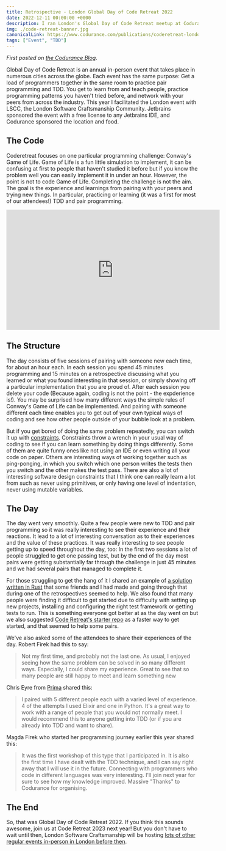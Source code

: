 ```yaml
---
title: Retrospective - London Global Day of Code Retreat 2022
date: 2022-12-11 00:00:00 +0000
description: I ran London's Global Day of Code Retreat meetup at Codurance. Find out more about Global Day of Code Retreat and how the event went
img: ./code-retreat-banner.jpg
canonicalLink: https://www.codurance.com/publications/coderetreat-london-2022
tags: ["Event", "TDD"]
---
```


_First posted on [the Codurance Blog](https://www.codurance.com/publications/coderetreat-london-2022)._

Global Day of Code Retreat is an annual in-person event that takes place in numerous cities across the globe. Each event has the same purpose: Get a load of programmers together in the same room to practice pair programming and TDD. You get to learn from and teach people, practice programming patterns you haven't tried before, and network with your peers from across the industry. This year I facilitated the London event with LSCC, the London Software Craftsmanship Community. Jetbrains sponsored the event with a free license to any Jetbrains IDE, and Codurance sponsored the location and food.

## The Code

Coderetreat focuses on one particular programming challenge: Conway's Game of Life. Game of Life is a fun little simulation to implement, it can be confusing at first to people that haven't studied it before but if you know the problem well you can easily implement it in under an hour. However, the point is not to code Game of Life. Completing the challenge is not the aim. The goal is the experience and learnings from pairing with your peers and trying new things. In particular, practicing or learning (it was a first for most of our attendees!) TDD and pair programming.

<iframe width="560" height="315" src="https://www.youtube-nocookie.com/embed/FdMzngWchDk" title="YouTube video player" frameborder="0" allow="accelerometer; autoplay; clipboard-write; encrypted-media; gyroscope; picture-in-picture" allowfullscreen></iframe>

## The Structure

The day consists of five sessions of pairing with someone new each time, for about an hour each. In each session you spend 45 minutes programming and 15 minutes on a retrospective discussing what you learned or what you found interesting in that session, or simply showing off a particular implementation that you are proud of. After each session you delete your code (Because again, coding is not the point - the expderience is!). You may be surprised how many different ways the simple rules of Conway's Game of Life can be implemented. And pairing with someone different each time enables you to get out of your own typical ways of coding and see how other people outside of your bubble look at a problem.

But if you get bored of doing the same problem repeatedly, you can switch it up with [constraints](https://www.coderetreat.org/facilitators/constraints/). Constraints throw a wrench in your usual way of coding to see if you can learn something by doing things differently. Some of them are quite funny ones like not using an IDE or even writing all your code on paper. Others are interesting ways of working together such as ping-ponging, in which you switch which one person writes the tests then you switch and the other makes the test pass. There are also a lot of interesting software design constraints that I think one can really learn a lot from such as never using primitives, or only having one level of indentation, never using mutable variables.

## The Day

The day went very smoothly. Quite a few people were new to TDD and pair programming so it was really interesting to see their experience and their reactions. It lead to a lot of interesting conversation as to their experiences and the value of these practices. It was really interesting to see people getting up to speed throughout the day, too: In the first two sessions a lot of people struggled to get one passing test, but by the end of the day most pairs were getting substantially far through the challenge in just 45 minutes and we had several pairs that managed to complete it.

For those struggling to get the hang of it I shared an example of [a solution written in Rust](https://github.com/Steelstone3/Rust-Study-Group/blob/multithread-team-mpjj/src/lib.rs) that some friends and I had made and going through that during one of the retrospectives seemed to help. We also found that many people were finding it difficult to get started due to difficulty with setting up new projects, installing and configuring the right test framework or getting tests to run. This is something everyone got better at as the day went on but we also suggested [Code Retreat's starter repo](https://github.com/remote-code-retreat/code-retreat-2019/tree/master/presets) as a faster way to get started, and that seemed to help some pairs.

<figure src="coderetreat-room.png"></figure> 

We've also asked some of the attendees to share their experiences of the day. Robert Firek had this to say: 

> Not my first time, and probably not the last one. As usual, I enjoyed seeing how the same problem can be solved in so many different ways. Especially, I could share my experience. Great to see that so many people are still happy to meet and learn something new

Chris Eyre from [Prima](https://www.prima.it/) shared this:

> I paired with 5 different people each with a varied level of experience. 4 of the attempts I used Elixir and one in Python. It's a great way to work with a range of people that you would not normally meet. I would recommend this to anyone getting into TDD (or if you are already into TDD and want to share).

Magda Firek who started her programming journey earlier this year shared this:

> It was the first workshop of this type that I participated in. It is also the first time I have dealt with the TDD technique, and I can say right away that I will use it in the future. Connecting with programmers who code in different languages was very interesting. I'll join next year for sure to see how my knowledge improved. Massive "Thanks" to Codurance for organising.

## The End

So, that was Global Day of Code Retreat 2022. If you think this sounds awesome, join us at Code Retreat 2023 next year! But you don't have to wait until then, London Software Craftsmanship will be hosting [lots of other regular events in-person in London before then](https://www.meetup.com/london-software-craftsmanship/).


